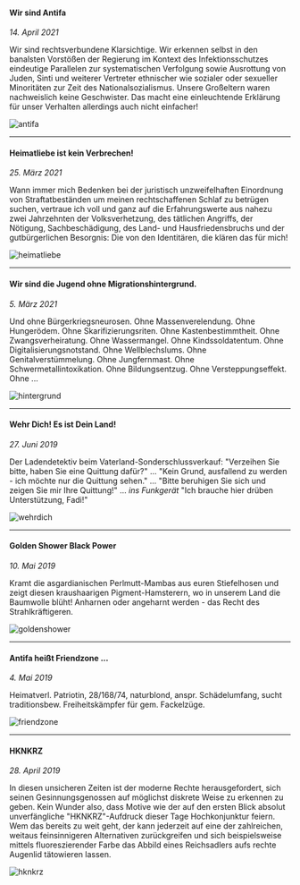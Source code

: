 #### Wir sind Antifa

_14. April 2021_

Wir sind rechtsverbundene Klarsichtige. Wir erkennen selbst in den banalsten Vorstößen der Regierung im Kontext des Infektionsschutzes eindeutige Parallelen zur systematischen Verfolgung sowie Ausrottung von Juden, Sinti und weiterer Vertreter ethnischer wie sozialer oder sexueller Minoritäten zur Zeit des Nationalsozialismus. Unsere Großeltern waren nachweislich keine Geschwister. Das macht eine einleuchtende Erklärung für unser Verhalten allerdings auch nicht einfacher!

![antifa](https://rtrkrt.4lima.de/rechtsabkratzen/rechtsabkratzen_antifa.jpg)

<hr>

#### Heimatliebe ist kein Verbrechen!

_25. März 2021_

Wann immer mich Bedenken bei der juristisch unzweifelhaften Einordnung von Straftatbeständen um meinen rechtschaffenen Schlaf zu betrügen suchen, vertraue ich voll und ganz auf die Erfahrungswerte aus nahezu zwei Jahrzehnten der Volksverhetzung, des tätlichen Angriffs, der Nötigung, Sachbeschädigung, des Land- und Hausfriedensbruchs und der gutbürgerlichen Besorgnis: Die von den Identitären, die klären das für mich!

![heimatliebe](https://rtrkrt.4lima.de/rechtsabkratzen/rechtsabkratzen_heimatliebe.jpg)

<hr>

#### Wir sind die Jugend ohne Migrationshintergrund.

_5. März 2021_

Und ohne Bürgerkriegsneurosen. Ohne Massenverelendung. Ohne Hungerödem. Ohne Skarifizierungsriten. Ohne Kastenbestimmtheit. Ohne Zwangsverheiratung. Ohne Wassermangel. Ohne Kindssoldatentum. Ohne Digitalisierungsnotstand. Ohne Wellblechslums. Ohne Genitalverstümmelung. Ohne Jungfernmast. Ohne Schwermetallintoxikation. Ohne Bildungsentzug. Ohne Versteppungseffekt. Ohne ...

![hintergrund](https://rtrkrt.4lima.de/rechtsabkratzen/rechtsabkratzen_hintergrund.jpg)

<hr>

#### Wehr Dich! Es ist Dein Land!

_27. Juni 2019_

Der Ladendetektiv beim Vaterland-Sonderschlussverkauf: "Verzeihen Sie bitte, haben Sie eine Quittung dafür?" ... "Kein Grund, ausfallend zu werden - ich möchte nur die Quittung sehen." ... "Bitte beruhigen Sie sich und zeigen Sie mir Ihre Quittung!" ... *ins Funkgerät* "Ich brauche hier drüben Unterstützung, Fadi!"

![wehrdich](https://rtrkrt.4lima.de/rechtsabkratzen/rechtsabkratzen_wehrdich.jpg)

<hr>

#### Golden Shower Black Power

_10. Mai 2019_

Kramt die asgardianischen Perlmutt-Mambas aus euren Stiefelhosen und zeigt diesen kraushaarigen Pigment-Hamsterern, wo in unserem Land die Baumwolle blüht! Anharnen oder angeharnt werden - das Recht des Strahlkräftigeren.

![goldenshower](https://rtrkrt.4lima.de/rechtsabkratzen/rechtsabkratzen_goldenshower.jpg)

<hr>

#### Antifa heißt Friendzone ...

_4. Mai 2019_

Heimatverl. Patriotin, 28/168/74, naturblond, anspr. Schädelumfang, sucht traditionsbew. Freiheitskämpfer für gem. Fackelzüge.

![friendzone](https://rtrkrt.4lima.de/rechtsabkratzen/rechtsabkratzen_friendzone.jpg)

<hr>

#### HKNKRZ

_28. April 2019_

In diesen unsicheren Zeiten ist der moderne Rechte herausgefordert, sich seinen Gesinnungsgenossen auf möglichst diskrete Weise zu erkennen zu geben. Kein Wunder also, dass Motive wie der auf den ersten Blick absolut unverfängliche "HKNKRZ"-Aufdruck dieser Tage Hochkonjunktur feiern. Wem das bereits zu weit geht, der kann jederzeit auf eine der zahlreichen, weitaus feinsinnigeren Alternativen zurückgreifen und sich beispielsweise mittels fluoreszierender Farbe das Abbild eines Reichsadlers aufs rechte Augenlid tätowieren lassen.

![hknkrz](https://rtrkrt.4lima.de/rechtsabkratzen/rechtsabkratzen_hknkrz.jpg)
